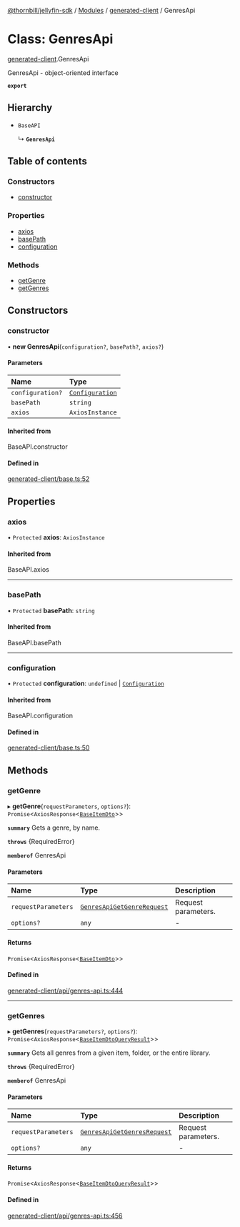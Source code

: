 [@thornbill/jellyfin-sdk](../README.md) / [Modules](../modules.md) / [generated-client](../modules/generated_client.md) / GenresApi

# Class: GenresApi

[generated-client](../modules/generated_client.md).GenresApi

GenresApi - object-oriented interface

**`export`**

## Hierarchy

- `BaseAPI`

  ↳ **`GenresApi`**

## Table of contents

### Constructors

- [constructor](generated_client.GenresApi.md#constructor)

### Properties

- [axios](generated_client.GenresApi.md#axios)
- [basePath](generated_client.GenresApi.md#basepath)
- [configuration](generated_client.GenresApi.md#configuration)

### Methods

- [getGenre](generated_client.GenresApi.md#getgenre)
- [getGenres](generated_client.GenresApi.md#getgenres)

## Constructors

### constructor

• **new GenresApi**(`configuration?`, `basePath?`, `axios?`)

#### Parameters

| Name | Type |
| :------ | :------ |
| `configuration?` | [`Configuration`](generated_client.Configuration.md) |
| `basePath` | `string` |
| `axios` | `AxiosInstance` |

#### Inherited from

BaseAPI.constructor

#### Defined in

[generated-client/base.ts:52](https://github.com/thornbill/jellyfin-sdk-typescript/blob/c65c42e/src/generated-client/base.ts#L52)

## Properties

### axios

• `Protected` **axios**: `AxiosInstance`

#### Inherited from

BaseAPI.axios

___

### basePath

• `Protected` **basePath**: `string`

#### Inherited from

BaseAPI.basePath

___

### configuration

• `Protected` **configuration**: `undefined` \| [`Configuration`](generated_client.Configuration.md)

#### Inherited from

BaseAPI.configuration

#### Defined in

[generated-client/base.ts:50](https://github.com/thornbill/jellyfin-sdk-typescript/blob/c65c42e/src/generated-client/base.ts#L50)

## Methods

### getGenre

▸ **getGenre**(`requestParameters`, `options?`): `Promise`<`AxiosResponse`<[`BaseItemDto`](../interfaces/generated_client.BaseItemDto.md)\>\>

**`summary`** Gets a genre, by name.

**`throws`** {RequiredError}

**`memberof`** GenresApi

#### Parameters

| Name | Type | Description |
| :------ | :------ | :------ |
| `requestParameters` | [`GenresApiGetGenreRequest`](../interfaces/generated_client.GenresApiGetGenreRequest.md) | Request parameters. |
| `options?` | `any` | - |

#### Returns

`Promise`<`AxiosResponse`<[`BaseItemDto`](../interfaces/generated_client.BaseItemDto.md)\>\>

#### Defined in

[generated-client/api/genres-api.ts:444](https://github.com/thornbill/jellyfin-sdk-typescript/blob/c65c42e/src/generated-client/api/genres-api.ts#L444)

___

### getGenres

▸ **getGenres**(`requestParameters?`, `options?`): `Promise`<`AxiosResponse`<[`BaseItemDtoQueryResult`](../interfaces/generated_client.BaseItemDtoQueryResult.md)\>\>

**`summary`** Gets all genres from a given item, folder, or the entire library.

**`throws`** {RequiredError}

**`memberof`** GenresApi

#### Parameters

| Name | Type | Description |
| :------ | :------ | :------ |
| `requestParameters` | [`GenresApiGetGenresRequest`](../interfaces/generated_client.GenresApiGetGenresRequest.md) | Request parameters. |
| `options?` | `any` | - |

#### Returns

`Promise`<`AxiosResponse`<[`BaseItemDtoQueryResult`](../interfaces/generated_client.BaseItemDtoQueryResult.md)\>\>

#### Defined in

[generated-client/api/genres-api.ts:456](https://github.com/thornbill/jellyfin-sdk-typescript/blob/c65c42e/src/generated-client/api/genres-api.ts#L456)
